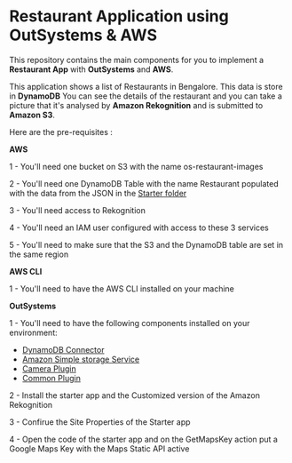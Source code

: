 # Restaurant Application using OutSystems & AWS

This repository contains the main components for you to implement a **Restaurant App** with **OutSystems** and **AWS**.

This application shows a list of Restaurants in Bengalore. This data is store in **DynamoDB** You can see the details of the restaurant and you can take a picture that it's analysed by **Amazon Rekognition** and is submitted to **Amazon S3**.

Here are the pre-requisites :

**AWS**

1 - You'll need one bucket on S3 with the name os-restaurant-images

2 - You'll need one DynamoDB Table with the name Restaurant populated with the data from the JSON in the [Starter folder](https://github.com/OSDevAdvocacy/AWSBengalore/tree/main/StartingPack)

3 - You'll need access to Rekognition

4 - You'll need an IAM user configured with access to these 3 services 

5 - You'll need to make sure that the S3 and the DynamoDB table are set in the same region


**AWS CLI**

1 - You'll need to have the AWS CLI installed on your machine

**OutSystems**

1 - You'll need to have the following components installed on your environment:
- [DynamoDB Connector](https://www.outsystems.com/forge/component-overview/3549/amazon-dynamodb-connector)
- [Amazon Simple storage Service](https://www.outsystems.com/forge/component-overview/11172/amazon-simple-storage-service-s3)
- [Camera Plugin](https://www.outsystems.com/forge/component-overview/1390/camera-plugin)
- [Common Plugin](https://www.outsystems.com/forge/component-overview/1417/common-plugin)

2 - Install the starter app and the Customized version of the Amazon Rekognition

3 - Confirue the Site Properties of the Starter app

4 - Open the code of the starter app and on the GetMapsKey action put a Google Maps Key with the Maps Static API active
